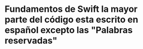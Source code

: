 # Fundamentos de Swift la mayor parte del código esta escrito en español excepto las  "Palabras reservadas"
